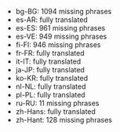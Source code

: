 - bg-BG: 1094 missing phrases
- es-AR: fully translated
- es-ES: 961 missing phrases
- es-VE: 949 missing phrases
- fi-FI: 946 missing phrases
- fr-FR: fully translated
- it-IT: fully translated
- ja-JP: fully translated
- ko-KR: fully translated
- nl-NL: fully translated
- pl-PL: fully translated
- ru-RU: 11 missing phrases
- zh-Hans: fully translated
- zh-Hant: 128 missing phrases
